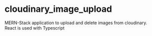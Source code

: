 # cloudinary_image_upload

MERN-Stack application to upload and delete images from cloudinary.
React is used with Typescript
